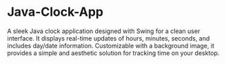 # Java-Clock-App
A sleek Java clock application designed with Swing for a clean user interface. It displays real-time updates of hours, minutes, seconds, and includes day/date information. Customizable with a background image, it provides a simple and aesthetic solution for tracking time on your desktop.
